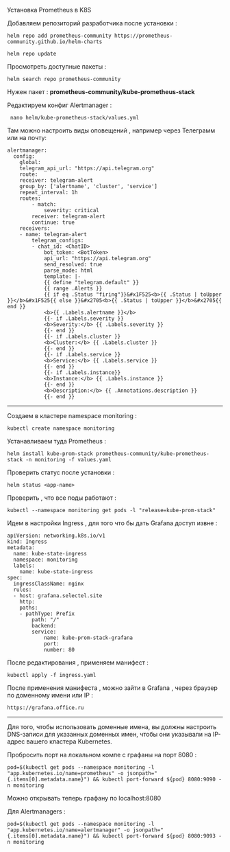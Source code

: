 
Установка Prometheus в K8S

Добавляем репозиторий разработчика после установки : 

```
helm repo add prometheus-community https://prometheus-community.github.io/helm-charts
```
```
helm repo update
```

Просмотреть доступные пакеты : 
```
helm search repo prometheus-community
```

Нужен пакет : **prometheus-community/kube-prometheus-stack**


Редактируем конфиг Alertmanager : 

```
 nano helm/kube-prometheus-stack/values.yml
```

Там можно настроить виды оповещений , например через Телеграмм или на почту: 

```
alertmanager:
  config:
	global:
  	telegram_api_url: "https://api.telegram.org"
	route:
  	receiver: telegram-alert
  	group_by: ['alertname', 'cluster', 'service']
  	repeat_interval: 1h
  	routes:
    	- match:
        	severity: critical
      	receiver: telegram-alert
      	continue: true
	receivers:
  	- name: telegram-alert
    	telegram_configs:
      	- chat_id: <ChatID>
        	bot_token: <BotToken>
        	api_url: "https://api.telegram.org"
        	send_resolved: true
        	parse_mode: html
        	template: |-
         	{{ define "telegram.default" }}
         	{{ range .Alerts }}
         	{{ if eq .Status "firing"}}&#x1F525<b>{{ .Status | toUpper }}</b>&#x1F525{{ else }}&#x2705<b>{{ .Status | toUpper }}</b>&#x2705{{ end }}
         	<b>{{ .Labels.alertname }}</b>
         	{{- if .Labels.severity }}
         	<b>Severity:</b> {{ .Labels.severity }}
         	{{- end }}
         	{{- if .Labels.cluster }}
         	<b>Cluster:</b> {{ .Labels.cluster }}
         	{{- end }}
         	{{- if .Labels.service }}
         	<b>Service:</b> {{ .Labels.service }}
         	{{- end }}
         	{{- if .Labels.instance}}
         	<b>Instance:</b> {{ .Labels.instance }}
         	{{- end }}
         	<b>Description:</b> {{ .Annotations.description }}
         	{{- end }}

```

----

Создаем в кластере namespace monitoring : 
```
kubectl create namespace monitoring
```

Устанавливаем туда Prometheus : 

```
helm install kube-prom-stack prometheus-community/kube-prometheus-stack -n monitoring -f values.yaml
```

Проверить статус после установки : 

```
helm status <app-name>
```

Проверить , что все поды работают : 
```
kubectl --namespace monitoring get pods -l "release=kube-prom-stack"
```

Идем в настройки Ingress , для того что бы дать Grafana доступ извне : 

```
apiVersion: networking.k8s.io/v1
kind: Ingress
metadata:
  name: kube-state-ingress
  namespace: monitoring
  labels:
	name: kube-state-ingress
spec:
  ingressClassName: nginx
  rules:
  - host: grafana.selectel.site
	http:
  	paths:
  	- pathType: Prefix
    	path: "/"
    	backend:
      	service:
        	name: kube-prom-stack-grafana
        	port:
          	number: 80
```

После редактирования , применяем манифест :
```
kubectl apply -f ingress.yaml
```

После применения манифеста , можно зайти в Grafana , через браузер по доменному имени или IP : 

```
https://grafana.office.ru
```

----

Для того, чтобы использовать доменные имена, вы должны настроить DNS-записи для указанных доменных имен, чтобы они указывали на IP-адрес вашего кластера Kubernetes.

Пробросить порт на локальном компе с графаны на порт 8080 : 

```
pod=$(kubectl get pods --namespace monitoring -l "app.kubernetes.io/name=prometheus" -o jsonpath="{.items[0].metadata.name}") && kubectl port-forward ${pod} 8080:9090 -n monitoring
```

Можно открывать теперь графану по localhost:8080

Для Alertmanagers : 

```
pod=$(kubectl get pods --namespace monitoring -l "app.kubernetes.io/name=alertmanager" -o jsonpath="{.items[0].metadata.name}") && kubectl port-forward ${pod} 8080:9093 -n monitoring
```


